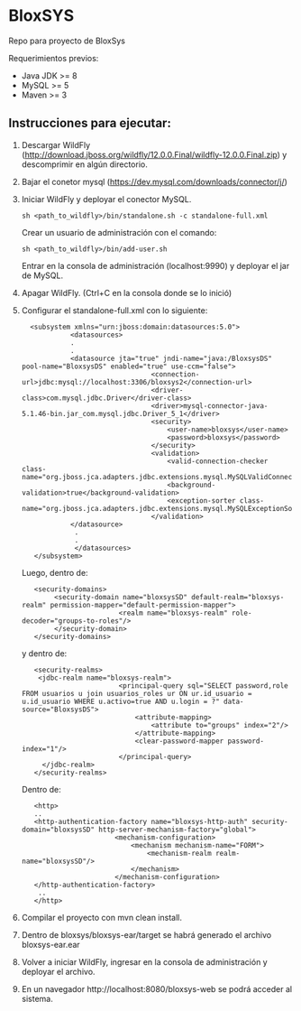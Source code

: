 # BloxSYS
Repo para proyecto de BloxSys

Requerimientos previos:

* Java JDK >= 8
* MySQL >= 5
* Maven >= 3


## Instrucciones para ejecutar: ##

1. Descargar WildFly (http://download.jboss.org/wildfly/12.0.0.Final/wildfly-12.0.0.Final.zip) y descomprimir en algún directorio.
2. Bajar el conetor mysql (https://dev.mysql.com/downloads/connector/j/)
3. Iniciar WildFly y deployar el conector MySQL.
    ```
    sh <path_to_wildfly>/bin/standalone.sh -c standalone-full.xml
    ```
    Crear un usuario de administración con el comando:
    ```
    sh <path_to_wildfly>/bin/add-user.sh
    ```
    
    Entrar en la consola de administración (localhost:9990) y deployar el jar de MySQL.
1. Apagar WildFly. (Ctrl+C en la consola donde se lo inició)
4. Configurar el standalone-full.xml con lo siguiente:
    ```
      <subsystem xmlns="urn:jboss:domain:datasources:5.0">
                <datasources>
                .
                .
                <datasource jta="true" jndi-name="java:/BloxsysDS" pool-name="BloxsysDS" enabled="true" use-ccm="false">
                                    <connection-url>jdbc:mysql://localhost:3306/bloxsys2</connection-url>
                                    <driver-class>com.mysql.jdbc.Driver</driver-class>
                                    <driver>mysql-connector-java-5.1.46-bin.jar_com.mysql.jdbc.Driver_5_1</driver>
                                    <security>
                                        <user-name>bloxsys</user-name>
                                        <password>bloxsys</password>
                                    </security>
                                    <validation>
                                        <valid-connection-checker class-name="org.jboss.jca.adapters.jdbc.extensions.mysql.MySQLValidConnectionChecker"/>
                                        <background-validation>true</background-validation>
                                        <exception-sorter class-name="org.jboss.jca.adapters.jdbc.extensions.mysql.MySQLExceptionSorter"/>
                                    </validation>
                </datasource>
                 .
                 .
                 </datasources>
       </subsystem>
    ```
    Luego, dentro de:
    ```
       <security-domains>
            <security-domain name="bloxsysSD" default-realm="bloxsys-realm" permission-mapper="default-permission-mapper">
                            <realm name="bloxsys-realm" role-decoder="groups-to-roles"/>
            </security-domain>
       </security-domains>
    ```
    y dentro de:
    ```
       <security-realms>
        <jdbc-realm name="bloxsys-realm">
                            <principal-query sql="SELECT password,role FROM usuarios u join usuarios_roles ur ON ur.id_usuario = u.id_usuario WHERE u.activo=true AND u.login = ?" data-source="BloxsysDS">
                                <attribute-mapping>
                                    <attribute to="groups" index="2"/>
                                </attribute-mapping>
                                <clear-password-mapper password-index="1"/>
                            </principal-query>
         </jdbc-realm>
       </security-realms>
    ```
    Dentro de:
    ```
       <http>
       ..
       <http-authentication-factory name="bloxsys-http-auth" security-domain="bloxsysSD" http-server-mechanism-factory="global">
                           <mechanism-configuration>
                               <mechanism mechanism-name="FORM">
                                   <mechanism-realm realm-name="bloxsysSD"/>
                               </mechanism>
                           </mechanism-configuration>
       </http-authentication-factory>
        ..                   
       </http>
    ```
3. Compilar el proyecto con mvn clean install.
1. Dentro de bloxsys/bloxsys-ear/target se habrá generado el archivo bloxsys-ear.ear
1. Volver a iniciar WildFly, ingresar en la consola de administración y deployar el archivo.
1. En un navegador http://localhost:8080/bloxsys-web se podrá acceder al sistema.



